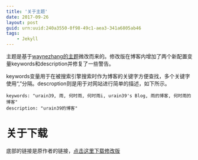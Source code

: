 ```yaml
---
title: '关于主题'
date: 2017-09-26
layout: post
guid: urn:uuid:240a3550-0f98-49c1-aea3-341a6805ab46
tags:
    - Jekyll
---
```


主题是基于[waynezhang的主题](https://github.com/waynezhang/blog)微改而来的。修改版在博客内增加了两个新配置变量keywords和description并修复了一些警告。

keywords变量用于在被搜索引擎搜索时作为博客的关键字方便查找，多个关键字使用“,”分隔。descroption则是用于对网站进行简单的描述，如下所示。

````liquid
keywords: "urain39, 雨, 何时雨, 何时雨i, urain39's Blog, 雨的博客, 何时雨的博客"
description: "urain39的博客"
````

# 关于下载

底部的链接是原作者的链接，[点击这里下载修改版](/media/files/2017/09/26/sext-iv-edit.zip)

